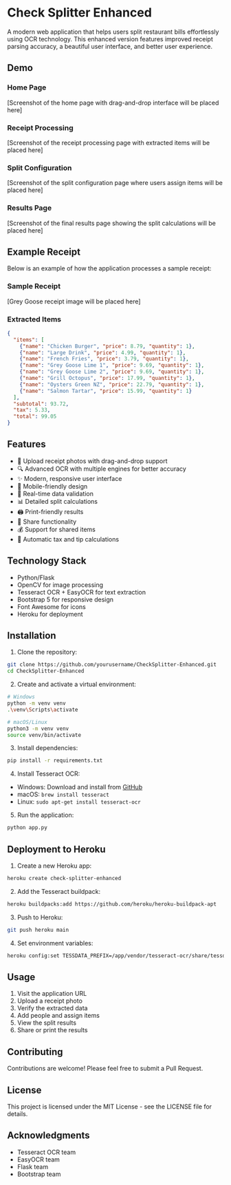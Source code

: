 # Check Splitter Enhanced

A modern web application that helps users split restaurant bills effortlessly using OCR technology. This enhanced version features improved receipt parsing accuracy, a beautiful user interface, and better user experience.

## Demo

### Home Page
[Screenshot of the home page with drag-and-drop interface will be placed here]

### Receipt Processing
[Screenshot of the receipt processing page with extracted items will be placed here]

### Split Configuration
[Screenshot of the split configuration page where users assign items will be placed here]

### Results Page
[Screenshot of the final results page showing the split calculations will be placed here]

## Example Receipt

Below is an example of how the application processes a sample receipt:

### Sample Receipt
[Grey Goose receipt image will be placed here]

### Extracted Items
```json
{
  "items": [
    {"name": "Chicken Burger", "price": 8.79, "quantity": 1},
    {"name": "Large Drink", "price": 4.99, "quantity": 1},
    {"name": "French Fries", "price": 3.79, "quantity": 1},
    {"name": "Grey Goose Lime 1", "price": 9.69, "quantity": 1},
    {"name": "Grey Goose Lime 2", "price": 9.69, "quantity": 1},
    {"name": "Grill Octopus", "price": 17.99, "quantity": 1},
    {"name": "Oysters Green NZ", "price": 22.79, "quantity": 1},
    {"name": "Salmon Tartar", "price": 15.99, "quantity": 1}
  ],
  "subtotal": 93.72,
  "tax": 5.33,
  "total": 99.05
}
```

## Features

- 📸 Upload receipt photos with drag-and-drop support
- 🔍 Advanced OCR with multiple engines for better accuracy
- ✨ Modern, responsive user interface
- 📱 Mobile-friendly design
- 🔄 Real-time data validation
- 📊 Detailed split calculations
- 🖨️ Print-friendly results
- 🔗 Share functionality
- 💰 Support for shared items
- 🧮 Automatic tax and tip calculations

## Technology Stack

- Python/Flask
- OpenCV for image processing
- Tesseract OCR + EasyOCR for text extraction
- Bootstrap 5 for responsive design
- Font Awesome for icons
- Heroku for deployment

## Installation

1. Clone the repository:
```bash
git clone https://github.com/yourusername/CheckSplitter-Enhanced.git
cd CheckSplitter-Enhanced
```

2. Create and activate a virtual environment:
```bash
# Windows
python -m venv venv
.\venv\Scripts\activate

# macOS/Linux
python3 -m venv venv
source venv/bin/activate
```

3. Install dependencies:
```bash
pip install -r requirements.txt
```

4. Install Tesseract OCR:
- Windows: Download and install from [GitHub](https://github.com/UB-Mannheim/tesseract/wiki)
- macOS: `brew install tesseract`
- Linux: `sudo apt-get install tesseract-ocr`

5. Run the application:
```bash
python app.py
```

## Deployment to Heroku

1. Create a new Heroku app:
```bash
heroku create check-splitter-enhanced
```

2. Add the Tesseract buildpack:
```bash
heroku buildpacks:add https://github.com/heroku/heroku-buildpack-apt
```

3. Push to Heroku:
```bash
git push heroku main
```

4. Set environment variables:
```bash
heroku config:set TESSDATA_PREFIX=/app/vendor/tesseract-ocr/share/tessdata
```

## Usage

1. Visit the application URL
2. Upload a receipt photo
3. Verify the extracted data
4. Add people and assign items
5. View the split results
6. Share or print the results

## Contributing

Contributions are welcome! Please feel free to submit a Pull Request.

## License

This project is licensed under the MIT License - see the LICENSE file for details.

## Acknowledgments

- Tesseract OCR team
- EasyOCR team
- Flask team
- Bootstrap team 